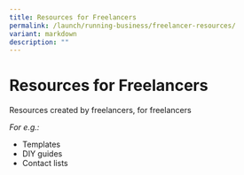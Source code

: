 ```yaml
---
title: Resources for Freelancers
permalink: /launch/running-business/freelancer-resources/
variant: markdown
description: ""
---
```

# Resources for Freelancers

Resources created by freelancers, for freelancers

*For e.g.:*
- Templates
- DIY guides
- Contact lists